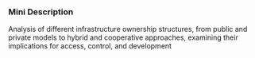 ### Mini Description

Analysis of different infrastructure ownership structures, from public and private models to hybrid and cooperative approaches, examining their implications for access, control, and development
